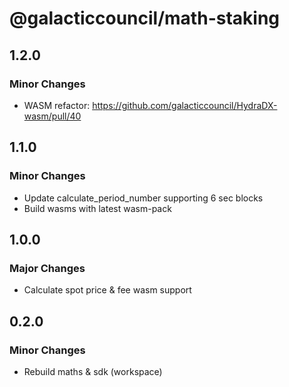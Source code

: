 # @galacticcouncil/math-staking

## 1.2.0

### Minor Changes

- WASM refactor: https://github.com/galacticcouncil/HydraDX-wasm/pull/40

## 1.1.0

### Minor Changes

- Update calculate_period_number supporting 6 sec blocks
- Build wasms with latest wasm-pack

## 1.0.0

### Major Changes

- Calculate spot price & fee wasm support

## 0.2.0

### Minor Changes

- Rebuild maths & sdk (workspace)
